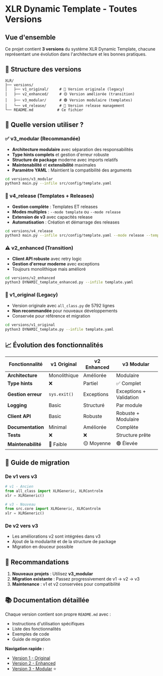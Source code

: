 # XLR Dynamic Template - Toutes Versions

## Vue d'ensemble

Ce projet contient **3 versions** du système XLR Dynamic Template, chacune représentant une évolution dans l'architecture et les bonnes pratiques.

## 📁 Structure des versions

```
XLR/
├── versions/
│   ├── v1_original/     # 🔴 Version originale (legacy)
│   ├── v2_enhanced/     # 🟡 Version améliorée (transition)
│   ├── v3_modular/      # 🟢 Version modulaire (templates)
│   └── v4_release/      # 🚀 Version release management
└── README.md           # Ce fichier
```

## 🚀 Quelle version utiliser ?

### ✅ **v3_modular** (Recommandée)
- **Architecture modulaire** avec séparation des responsabilités
- **Type hints complets** et gestion d'erreur robuste
- **Structure de package** moderne avec imports relatifs
- **Maintenabilité** et **extensibilité** maximales
- **Paramètre YAML** : Maintient la compatibilité des arguments

```bash
cd versions/v3_modular
python3 main.py --infile src/config/template.yaml
```

### 🚀 **v4_release** (Templates + Releases)
- **Gestion complète** : Templates ET releases
- **Modes multiples** : `--mode template` ou `--mode release`
- **Extension de v3** avec capacités release
- **Automatisation** : Création et démarrage des releases

```bash
cd versions/v4_release
python3 main.py --infile src/config/template.yaml --mode release --template-id TEMPLATE_ID
```

### ⚠️ **v2_enhanced** (Transition)
- **Client API robuste** avec retry logic
- **Gestion d'erreur moderne** avec exceptions
- Toujours monolithique mais amélioré

```bash
cd versions/v2_enhanced
python3 DYNAMIC_template_enhanced.py --infile template.yaml
```

### 🚫 **v1_original** (Legacy)
- Version originale avec `all_class.py` de 5792 lignes
- **Non recommandée** pour nouveaux développements
- Conservée pour référence et migration

```bash
cd versions/v1_original
python3 DYNAMIC_template.py --infile template.yaml
```

## 📈 Évolution des fonctionnalités

| Fonctionnalité | v1 Original | v2 Enhanced | v3 Modular |
|----------------|-------------|-------------|------------|
| **Architecture** | Monolithique | Améliorée | Modulaire |
| **Type hints** | ❌ | Partiel | ✅ Complet |
| **Gestion erreur** | `sys.exit()` | Exceptions | Exceptions + Validation |
| **Logging** | Basic | Structuré | Par module |
| **Client API** | Basic | Robuste | Robuste + Modulaire |
| **Documentation** | Minimal | Améliorée | Complète |
| **Tests** | ❌ | ❌ | Structure prête |
| **Maintenabilité** | 🔴 Faible | 🟡 Moyenne | 🟢 Élevée |

## 🔄 Guide de migration

### De v1 vers v3
```python
# v1 - Ancien
from all_class import XLRGeneric, XLRControlm
xlr = XLRGeneric()

# v3 - Nouveau
from src.core import XLRGeneric, XLRControlm
xlr = XLRGeneric()
```

### De v2 vers v3
- Les améliorations v2 sont intégrées dans v3
- Ajout de la modularité et de la structure de package
- Migration en douceur possible

## 🎯 Recommandations

1. **Nouveaux projets** : Utilisez **v3_modular**
2. **Migration existante** : Passez progressivement de v1 → v2 → v3
3. **Maintenance** : v1 et v2 conservées pour compatibilité

## 📚 Documentation détaillée

Chaque version contient son propre `README.md` avec :
- Instructions d'utilisation spécifiques
- Liste des fonctionnalités
- Exemples de code
- Guide de migration

**Navigation rapide :**
- [Version 1 - Original](versions/v1_original/README.md)
- [Version 2 - Enhanced](versions/v2_enhanced/README.md)
- [Version 3 - Modular](versions/v3_modular/README.md) ⭐